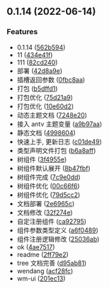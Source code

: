 ## 0.1.14 (2022-06-14)


### Features

* 0.1.14 ([562b594](https://github.com/tujianglin/tjl-ui/commit/562b5944b6c63c1e3836cf794c4d298e030add80))
* 11 ([434e41f](https://github.com/tujianglin/tjl-ui/commit/434e41ffee64970867ddc554243f02088bcb432d))
* 111 ([82cd240](https://github.com/tujianglin/tjl-ui/commit/82cd240beb56cfc94cce0fe0f13b6366e2c5c2ae))
* 部署 ([42d8a9e](https://github.com/tujianglin/tjl-ui/commit/42d8a9e950dea49840714a8bf3ffc13b5cb4c39c))
* 插槽返回参数 ([0fbc8aa](https://github.com/tujianglin/tjl-ui/commit/0fbc8aa917b74a124d0523fe5a47d875768c85e9))
* 打包 ([b5dffd1](https://github.com/tujianglin/tjl-ui/commit/b5dffd14f224505da7db05067b261428ab0ad51e))
* 打包优化 ([75d21a9](https://github.com/tujianglin/tjl-ui/commit/75d21a98ba3f3b100b424093c1d1e66815c7f994))
* 打包优化 ([10e60d2](https://github.com/tujianglin/tjl-ui/commit/10e60d233377c0dd000d2466bb64149e17909826))
* 动态主题文档 ([7248e20](https://github.com/tujianglin/tjl-ui/commit/7248e20612f085ec39c4b1ec25b6e851acb29d3a))
* 接入 antv 主题变量 ([a9b97aa](https://github.com/tujianglin/tjl-ui/commit/a9b97aa4315ebd2a1536d249134776b43aba3762))
* 静态文档 ([4998604](https://github.com/tujianglin/tjl-ui/commit/49986040cdc4025569a5699158b10e50830850ca))
* 快速上手, 更新日志 ([c01de49](https://github.com/tujianglin/tjl-ui/commit/c01de4946e84c53584e3b501a3a6533bbdb528b6))
* 类型声明文件打包 ([b6a8aff](https://github.com/tujianglin/tjl-ui/commit/b6a8aff18a7c907d3904ef4340abe61b1fb66e53))
* 树组件 ([3f4955e](https://github.com/tujianglin/tjl-ui/commit/3f4955e1bd24f4c776e1c79f33e1432b29cda882))
* 树组件默认展开 ([8b47fbf](https://github.com/tujianglin/tjl-ui/commit/8b47fbf7492edf28dde76536f4abeadad8f57426))
* 树组件完成 ([7c9e0dd](https://github.com/tujianglin/tjl-ui/commit/7c9e0dd0367447c03a87bf89d3107d9fabbd1b54))
* 树组件优化 ([00c66f6](https://github.com/tujianglin/tjl-ui/commit/00c66f66c32d11d0591d90c13489610e4d4330a6))
* 树组件优化 ([79d5cc2](https://github.com/tujianglin/tjl-ui/commit/79d5cc23770723869e73455e7393c1a421d10f45))
* 文档部署 ([2e6965c](https://github.com/tujianglin/tjl-ui/commit/2e6965c2601f368123d0de97dcde67e91cad85e0))
* 文档修改 ([32f274e](https://github.com/tujianglin/tjl-ui/commit/32f274e7902dd51afe00e88c5b0c34beb41461a5))
* 自定注册组件 ([ca92795](https://github.com/tujianglin/tjl-ui/commit/ca92795ac578b87aceb491a8cb51d864f109c774))
* 组件参数类型定义 ([a6f0489](https://github.com/tujianglin/tjl-ui/commit/a6f04893ad973f4438f554087bcbfe9e1e6a0152))
* 组件注册逻辑修改 ([25036ab](https://github.com/tujianglin/tjl-ui/commit/25036ab84b84a139a99247972b3e9c17d6a7c1c4))
* ok ([4ae7517](https://github.com/tujianglin/tjl-ui/commit/4ae7517b6c6ed562b77cf2c03cf5a37bfe0539c9))
* readme ([2ff79e2](https://github.com/tujianglin/tjl-ui/commit/2ff79e2f38653367524ab397600c5b6c74d1ee0b))
* tree 文档完善 ([d95ab81](https://github.com/tujianglin/tjl-ui/commit/d95ab81e0b1119113b4eeb4db224f4bab10c590d))
* wendang ([acf28fc](https://github.com/tujianglin/tjl-ui/commit/acf28fc8a6e804899ef6acf47337a454369753b5))
* wm-ui ([201ec13](https://github.com/tujianglin/tjl-ui/commit/201ec13cac90dc0c968b79c970f5901446b57a6f))




